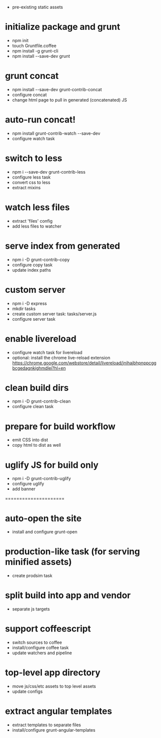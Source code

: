 - pre-existing static assets

# initialize package and grunt

- npm init
- touch Gruntfile.coffee
- npm install -g grunt-cli
- npm install --save-dev grunt

# grunt concat

- npm install --save-dev grunt-contrib-concat
- configure concat
- change html page to pull in generated (concatenated) JS

# auto-run concat!

- npm install grunt-contrib-watch --save-dev
- configure watch task

# switch to less

- npm i --save-dev grunt-contrib-less
- configure less task
- convert css to less
- extract mixins

# watch less files

- extract 'files' config
- add less files to watcher

# serve index from generated

- npm i -D grunt-contrib-copy
- configure copy task
- update index paths

# custom server

- npm i -D express
- mkdir tasks
- create custom server task: tasks/server.js
- configure server task

# enable livereload

- configure watch task for livereload
- optional: install the chrome live-reload extension
  https://chrome.google.com/webstore/detail/livereload/jnihajbhpnppcggbcgedagnkighmdlei?hl=en

# clean build dirs

- npm i -D grunt-contrib-clean
- configure clean task

# prepare for build workflow

- emit CSS into dist
- copy html to dist as well

# uglify JS for build only

- npm i -D grunt-contrib-uglify
- configure uglify
- add banner

=====================

# auto-open the site

- install and configure grunt-open

# production-like task (for serving minified assets)

- create prodsim task

# split build into app and vendor

- separate js targets

# support coffeescript

- switch sources to coffee
- install/configure coffee task
- update watchers and pipeline

# top-level app directory

- move js/css/etc assets to top level assets
- update configs

# extract angular templates

- extract templates to separate files
- install/configure grunt-angular-templates
